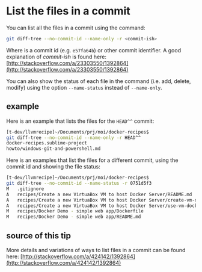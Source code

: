# List the files in a commit

You can list all the files in a commit using the command:

```bash
git diff-tree --no-commit-id --name-only -r <commit-ish>
```

Where <commit-ish> is a commit id (e.g. `e57fa64b`) or other commit identifier. A good explanation of _commit-ish_ is found here: [http://stackoverflow.com/a/23303550/1392864](http://stackoverflow.com/a/23303550/1392864)

You can also show the status of each file in the command (i.e. add, delete, modify) using the option `--name-status` instead of `--name-only`.

## example

Here is an example that lists the files for the `HEAD^^` commit:

```bash
[t-dev/llvmrecipe]~/Documents/prj/moi/docker-recipes$
git diff-tree --no-commit-id --name-only -r HEAD^^
docker-recipes.sublime-project
howto/windows-git-and-powershell.md
```

Here is an examples that list the files for a different commit, using the commit id and showing the file status:

```bash
[t-dev/llvmrecipe]~/Documents/prj/moi/docker-recipes$
git diff-tree --no-commit-id --name-status -r 0751d5f3
M   .gitignore
A   recipes/Create a new VirtuaBox VM to host Docker Server/README.md
A   recipes/Create a new VirtuaBox VM to host Docker Server/create-vm-docker-server.sh
A   recipes/Create a new VirtuaBox VM to host Docker Server/use-vm-docker-server.src
M   recipes/Docker Demo - simple web app/Dockerfile
M   recipes/Docker Demo - simple web app/README.md
```

## source of this tip

More details and variations of ways to list files in a commit can be found here: [http://stackoverflow.com/a/424142/1392864](http://stackoverflow.com/a/424142/1392864)

